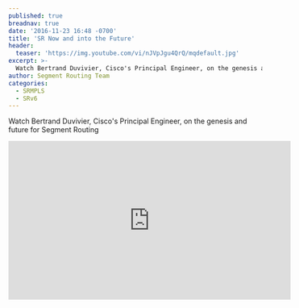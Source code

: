 ```yaml
---
published: true
breadnav: true
date: '2016-11-23 16:48 -0700'
title: 'SR Now and into the Future'
header:
  teaser: 'https://img.youtube.com/vi/nJVpJgu4QrQ/mqdefault.jpg'
excerpt: >-
  Watch Bertrand Duvivier, Cisco's Principal Engineer, on the genesis and future for Segment Routing
author: Segment Routing Team
categories:
  - SRMPLS
  - SRv6
---
```

Watch Bertrand Duvivier, Cisco's Principal Engineer, on the genesis and future for Segment Routing

<iframe width="560" height="315" src="https://www.youtube.com/embed/nJVpJgu4QrQ" frameborder="0" allowfullscreen></iframe>
